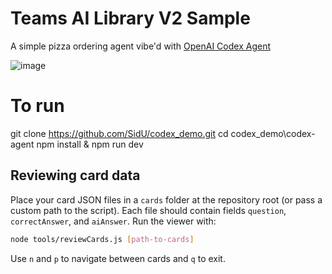 # Teams AI Library V2 Sample

A simple pizza ordering agent vibe'd with [OpenAI Codex Agent](https://chatgpt.com/codex)

![image](https://github.com/user-attachments/assets/eda9afcc-f47e-4447-b439-bce58460fd6e)

# To run
git clone https://github.com/SidU/codex_demo.git
cd codex_demo\codex-agent
npm install & npm run dev

## Reviewing card data

Place your card JSON files in a `cards` folder at the repository root (or pass a custom path to the script). Each file should contain fields `question`, `correctAnswer`, and `aiAnswer`. Run the viewer with:

```bash
node tools/reviewCards.js [path-to-cards]
```

Use `n` and `p` to navigate between cards and `q` to exit.
